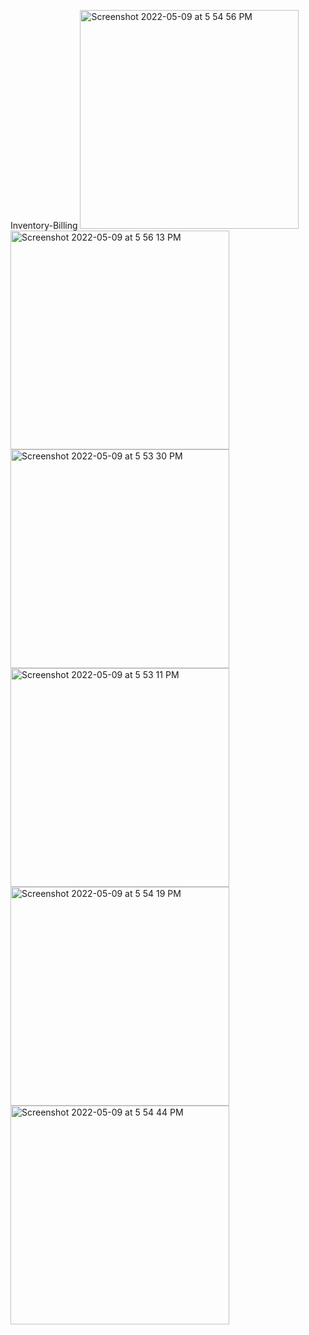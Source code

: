 Inventory-Billing
<img width="350" alt="Screenshot 2022-05-09 at 5 54 56 PM" src="https://user-images.githubusercontent.com/63182738/167406511-057703db-2ad2-4213-a2c5-6d039f312cc4.png">
<img width="350" alt="Screenshot 2022-05-09 at 5 56 13 PM" src="https://user-images.githubusercontent.com/63182738/167406527-87889063-3e1c-415c-a5ee-184cfb5a3e1d.png">
<img width="350" alt="Screenshot 2022-05-09 at 5 53 30 PM" src="https://user-images.githubusercontent.com/63182738/167406534-1e7751a2-aadc-4622-834d-b28f29f788bc.png">
<img width="350" alt="Screenshot 2022-05-09 at 5 53 11 PM" src="https://user-images.githubusercontent.com/63182738/167406536-77e9bed2-674d-4010-845b-d29fd34efa6f.png">
<img width="350" alt="Screenshot 2022-05-09 at 5 54 19 PM" src="https://user-images.githubusercontent.com/63182738/167406542-8d315aed-721d-4eb5-aebd-a1e331fc8e3e.png">
<img width="350" alt="Screenshot 2022-05-09 at 5 54 44 PM" src="https://user-images.githubusercontent.com/63182738/167406543-00243125-6c66-4029-aa2e-21dde7e2185c.png">
